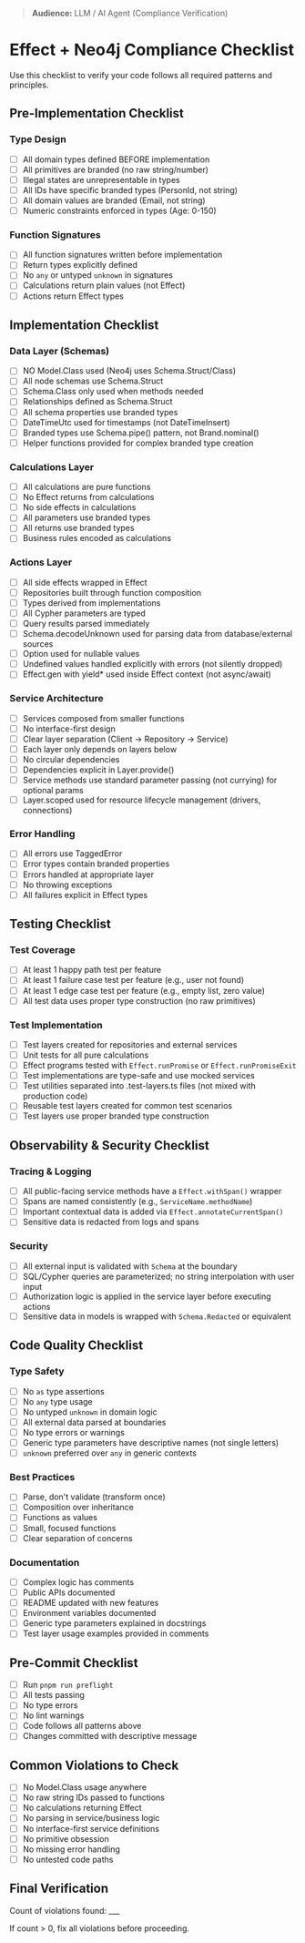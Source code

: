 > **Audience:** LLM / AI Agent (Compliance Verification)

# Effect + Neo4j Compliance Checklist

Use this checklist to verify your code follows all required patterns and principles.

## Pre-Implementation Checklist

### Type Design

- [ ] All domain types defined BEFORE implementation
- [ ] All primitives are branded (no raw string/number)
- [ ] Illegal states are unrepresentable in types
- [ ] All IDs have specific branded types (PersonId, not string)
- [ ] All domain values are branded (Email, not string)
- [ ] Numeric constraints enforced in types (Age: 0-150)

### Function Signatures

- [ ] All function signatures written before implementation
- [ ] Return types explicitly defined
- [ ] No `any` or untyped `unknown` in signatures
- [ ] Calculations return plain values (not Effect)
- [ ] Actions return Effect types

## Implementation Checklist

### Data Layer (Schemas)

- [ ] NO Model.Class used (Neo4j uses Schema.Struct/Class)
- [ ] All node schemas use Schema.Struct
- [ ] Schema.Class only used when methods needed
- [ ] Relationships defined as Schema.Struct
- [ ] All schema properties use branded types
- [ ] DateTimeUtc used for timestamps (not DateTimeInsert)
- [ ] Branded types use Schema.pipe() pattern, not Brand.nominal()
- [ ] Helper functions provided for complex branded type creation

### Calculations Layer

- [ ] All calculations are pure functions
- [ ] No Effect returns from calculations
- [ ] No side effects in calculations
- [ ] All parameters use branded types
- [ ] All returns use branded types
- [ ] Business rules encoded as calculations

### Actions Layer

- [ ] All side effects wrapped in Effect
- [ ] Repositories built through function composition
- [ ] Types derived from implementations
- [ ] All Cypher parameters are typed
- [ ] Query results parsed immediately
- [ ] Schema.decodeUnknown used for parsing data from database/external sources
- [ ] Option used for nullable values
- [ ] Undefined values handled explicitly with errors (not silently dropped)
- [ ] Effect.gen with yield* used inside Effect context (not async/await)

### Service Architecture

- [ ] Services composed from smaller functions
- [ ] No interface-first design
- [ ] Clear layer separation (Client → Repository → Service)
- [ ] Each layer only depends on layers below
- [ ] No circular dependencies
- [ ] Dependencies explicit in Layer.provide()
- [ ] Service methods use standard parameter passing (not currying) for optional params
- [ ] Layer.scoped used for resource lifecycle management (drivers, connections)

### Error Handling

- [ ] All errors use TaggedError
- [ ] Error types contain branded properties
- [ ] Errors handled at appropriate layer
- [ ] No throwing exceptions
- [ ] All failures explicit in Effect types

## Testing Checklist

### Test Coverage

- [ ] At least 1 happy path test per feature
- [ ] At least 1 failure case test per feature (e.g., user not found)
- [ ] At least 1 edge case test per feature (e.g., empty list, zero value)
- [ ] All test data uses proper type construction (no raw primitives)

### Test Implementation

- [ ] Test layers created for repositories and external services
- [ ] Unit tests for all pure calculations
- [ ] Effect programs tested with `Effect.runPromise` or `Effect.runPromiseExit`
- [ ] Test implementations are type-safe and use mocked services
- [ ] Test utilities separated into .test-layers.ts files (not mixed with production code)
- [ ] Reusable test layers created for common test scenarios
- [ ] Test layers use proper branded type construction

## Observability & Security Checklist

### Tracing & Logging

- [ ] All public-facing service methods have a `Effect.withSpan()` wrapper
- [ ] Spans are named consistently (e.g., `ServiceName.methodName`)
- [ ] Important contextual data is added via `Effect.annotateCurrentSpan()`
- [ ] Sensitive data is redacted from logs and spans

### Security

- [ ] All external input is validated with `Schema` at the boundary
- [ ] SQL/Cypher queries are parameterized; no string interpolation with user input
- [ ] Authorization logic is applied in the service layer before executing actions
- [ ] Sensitive data in models is wrapped with `Schema.Redacted` or equivalent

## Code Quality Checklist

### Type Safety

- [ ] No `as` type assertions
- [ ] No `any` type usage
- [ ] No untyped `unknown` in domain logic
- [ ] All external data parsed at boundaries
- [ ] No type errors or warnings
- [ ] Generic type parameters have descriptive names (not single letters)
- [ ] `unknown` preferred over `any` in generic contexts

### Best Practices

- [ ] Parse, don't validate (transform once)
- [ ] Composition over inheritance
- [ ] Functions as values
- [ ] Small, focused functions
- [ ] Clear separation of concerns

### Documentation

- [ ] Complex logic has comments
- [ ] Public APIs documented
- [ ] README updated with new features
- [ ] Environment variables documented
- [ ] Generic type parameters explained in docstrings
- [ ] Test layer usage examples provided in comments

## Pre-Commit Checklist

- [ ] Run `pnpm run preflight`
- [ ] All tests passing
- [ ] No type errors
- [ ] No lint warnings
- [ ] Code follows all patterns above
- [ ] Changes committed with descriptive message

## Common Violations to Check

- [ ] No Model.Class usage anywhere
- [ ] No raw string IDs passed to functions
- [ ] No calculations returning Effect
- [ ] No parsing in service/business logic
- [ ] No interface-first service definitions
- [ ] No primitive obsession
- [ ] No missing error handling
- [ ] No untested code paths

## Final Verification

Count of violations found: \_\_\_

If count > 0, fix all violations before proceeding.
